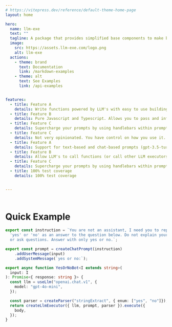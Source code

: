 ```yaml
---
# https://vitepress.dev/reference/default-theme-home-page
layout: home

hero:
  name: llm-exe 
  text: ""
  tagline: A package that provides simplified base components to make building and maintaining LLM-powered applications easier.
  image:
    src: https://assets.llm-exe.com/logo.png
    alt: llm-exe
  actions:
    - theme: brand
      text: Documentation
      link: /markdown-examples
    - theme: alt
      text: See Examples
      link: /api-examples


features:
  - title: Feature A
    details: Write functions powered by LLM's with easy to use building blocks.
  - title: Feature B
    details: Pure Javascript and Typescript. Allows you to pass and infer types.
  - title: Feature C
    details: Supercharge your prompts by using handlebars within prompt template.
  - title: Feature C
    details: Not very opinionated. You have control on how you use it.
  - title: Feature A
    details: Support for text-based and chat-based prompts (gpt-3.5-turbo and gpt-4).
  - title: Feature B
    details: Allow LLM's to call functions (or call other LLM executors).
  - title: Feature C
    details: Supercharge your prompts by using handlebars within prompt template.
  - title: 100% test coverage
    details: 100% test coverage


---
```


<div style="margin-top:60px; margin-left:auto;margin-right:auto; max-width:960px">

# Quick Example
```ts
export const instruction = `You are not an assistant, I need you to reply with only 
  'yes' or 'no' as an answer to the question below. Do not explain yourself 
  or ask questions. Answer with only yes or no.`;

export const prompt = createChatPrompt(instruction)
    .addUserMessage(input)
    .addSystemMessage(`yes or no:`);

export async function YesOrNoBot<I extends string>(
  input: I
): Promise<{ response: string }> {
  const llm = useLlm("openai.chat.v1", {
    model: "gpt-4o-mini",
  });

  const parser = createParser("stringExtract", { enum: ["yes", "no"]});
  return createLlmExecutor({ llm, prompt, parser }).execute({
    body,
  });
}
```

</div>
